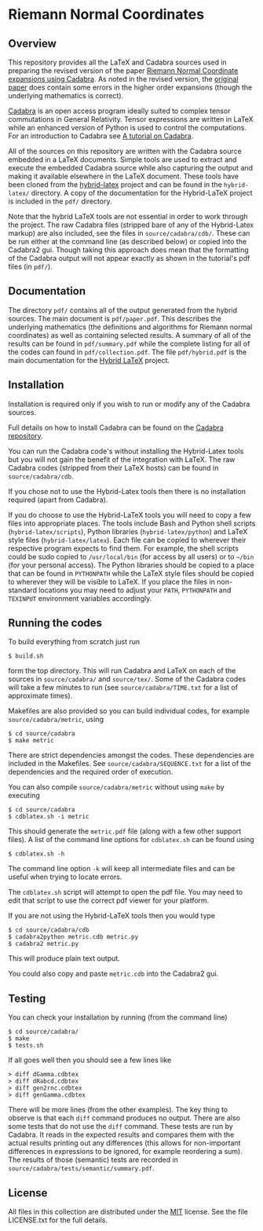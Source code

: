 # Riemann Normal Coordinates

## Overview

This repository provides all the LaTeX and Cadabra sources used in preparing the revised version of the paper [Riemann Normal Coordinate expansions using Cadabra][1]. As noted in the revised version, the [original paper][2] does contain some errors in the higher order expansions (though the underlying mathematics is correct).

[Cadabra][3] is an open access program ideally suited to complex tensor commutations in General Relativity. Tensor expressions are written in LaTeX while an enhanced version of Python is used to control the computations. For an introduction to Cadabra see [A tutorial on Cadabra][4].

All of the sources on this repository are written with the Cadabra source embedded in a LaTeX documents. Simple tools are used to extract and execute the embedded Cadabra source while also capturing the output and making it available elsewhere in the LaTeX document. These tools have been cloned from the [hybrid-latex][5] project and can be found in the `hybrid-latex/` directory. A copy of the documentation for the Hybrid-LaTeX project is included in the `pdf/` directory.

Note that the hybrid LaTeX tools are not essential in order to work through the project. The raw Cadabra files (stripped bare of any of the Hybrid-Latex markup) are also included, see the files in `source/cadabra/cdb/`. These can be run either at the command line (as described below) or copied into the Cadabra2 gui. Though taking this approach does mean that the formatting of the Cadabra output will not appear exactly as shown in the tutorial's pdf files (in `pdf/`).

## Documentation

The directory `pdf/` contains all of the output generated from the hybrid sources. The main document is `pdf/paper.pdf`. This describes the underlying mathematics (the definitions and algorithms for Riemann normal coordinates) as well as containing selected results. A summary of all of the results can be found in `pdf/summary.pdf` while the complete listing for all of the codes can found in `pdf/collection.pdf`. The file `pdf/hybrid.pdf` is the main documentation for the [Hybrid LaTeX][5] project.

## Installation

Installation is required only if you wish to run or modify any of the Cadabra sources.

Full details on how to install Cadabra can be found on the [Cadabra repository][6].

You can run the Cadabra code's without installing the Hybrid-Latex tools but you will not gain
the benefit of the integration with LaTeX. The raw Cadabra codes (stripped from their LaTeX hosts) can be found in `source/cadabra/cdb`.

If you chose not to use the Hybrid-Latex tools then there is no installation required (apart from Cadabra).

If you do choose to use the Hybrid-LaTeX tools you will need to copy a few files into appropriate places. The tools include Bash and Python shell scripts (`hybrid-latex/scripts`), Python libraries (`hybrid-latex/python`) and LaTeX style files (`hybrid-latex/latex`). Each file can be copied to wherever their respective program expects to find them. For example, the shell scripts could be sudo copied to `/usr/local/bin` (for access by all users) or to `~/bin` (for your personal access). The Python libraries should be copied to a place that can be found in `PYTHONPATH` while the LaTeX style files should be copied to wherever they will be visible to LaTeX. If you place the files in non-standard locations you may need to adjust your `PATH`, `PYTHONPATH` and `TEXINPUT` environment variables accordingly.

## Running the codes

To build everything from scratch just run

    $ build.sh

form the top directory. This will run Cadabra and LaTeX on each of the sources in `source/cadabra/` and `source/tex/`. Some of the Cadabra codes will take a few minutes to run (see `source/cadabra/TIME.txt` for a list of approximate times).

Makefiles are also provided so you can build individual codes, for example `source/cadabra/metric`, using

    $ cd source/cadabra
    $ make metric

There are strict dependencies amongst the codes. These dependencies are included in the Makefiles. See `source/cadabra/SEQUENCE.txt` for a list of the dependencies and the required order of execution.

You can also compile `source/cadabra/metric` without using `make` by executing

    $ cd source/cadabra
    $ cdblatex.sh -i metric

This should generate the `metric.pdf` file (along with a few other support files). A list of the command line options for `cdblatex.sh` can be found using

    $ cdblatex.sh -h

The command line option `-k` will keep all intermediate files and can be useful when trying to locate errors.

The `cdblatex.sh` script will attempt to open the pdf file. You may need to edit that script to use the correct pdf viewer for your platform.

If you are not using the Hybrid-LaTeX tools then you would type

    $ cd source/cadabra/cdb
    $ cadabra2python metric.cdb metric.py
    $ cadabra2 metric.py

This will produce plain text output.

You could also copy and paste `metric.cdb` into the Cadabra2 gui.

## Testing

You can check your installation by running (from the command line)

    $ cd source/cadabra/
    $ make
    $ tests.sh

If all goes well then you should see a few lines like

    > diff dGamma.cdbtex
    > diff dRabcd.cdbtex
    > diff gen2rnc.cdbtex
    > diff genGamma.cdbtex

There will be more lines (from the other examples). The key thing to observe is that each `diff` command produces no output. There are also some tests that do not use the `diff` command. These tests are run by Cadabra. It reads in the expected results and compares them with the actual results printing out any differences (this allows for non-important differences in expressions to be ignored, for example reordering a sum). The results of those (semantic) tests are recorded in `source/cadabra/tests/semantic/summary.pdf`.

## License

All files in this collection are distributed under the [MIT][7] license. See the file LICENSE.txt for the full details.

  [1]: https://arxiv.org/abs/0903.2087
  [2]: https://iopscience.iop.org/article/10.1088/0264-9381/26/17/175017
  [3]: https://cadabra.science
  [4]: https://github.com/leo-brewin/cadabra-tutorial
  [5]: https://github.com/leo-brewin/hybrid-latex
  [6]: https://github.com/kpeeters/cadabra2
  [7]: https://opensource.org/licenses/MIT
